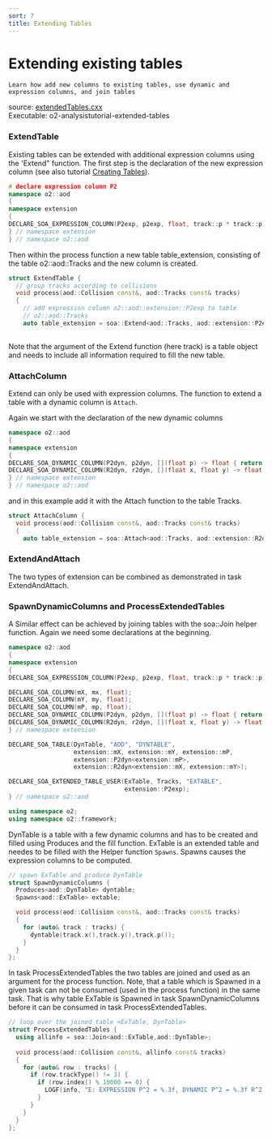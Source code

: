 ```yaml
---
sort: 7
title: Extending Tables
---
```


# Extending existing tables


```goal
Learn how add new columns to existing tables, use dynamic and expression columns, and join tables
```

<div style="margin-bottom:5mm">
  source: <a href="https://github.com/AliceO2Group/O2Physics/blob/master/Tutorials/src/extendedTables.cxx" target="_blank">extendedTables.cxx</a><br>
  Executable: o2-analysistutorial-extended-tables
</div>
  

<a name="extendtable"></a>
### ExtendTable

Existing tables can be extended with additional expression columns using the 'Extend" function. The first step is the declaration of the new expression column (see also tutorial [Creating Tables](creatingTables)).

```cpp
# declare expression column P2
namespace o2::aod
{
namespace extension
{
DECLARE_SOA_EXPRESSION_COLUMN(P2exp, p2exp, float, track::p * track::p);
} // namespace extension
} // namespace o2::aod
```

Then within the process function a new table table_extension, consisting of the table o2::aod::Tracks and the new column is created.

```cpp
struct ExtendTable {
  // group tracks according to collisions
  void process(aod::Collision const&, aod::Tracks const& tracks)
  {
    // add expression column o2::aod::extension::P2exp to table
    // o2::aod::Tracks
    auto table_extension = soa::Extend<aod::Tracks, aod::extension::P2exp>(tracks);
    
```

Note that the argument of the Extend function (here track) is a table object and needs to include all information required to fill the new table.

<a name="attachcolumn"></a>
### AttachColumn

Extend can only be used with expression columns. The function to extend a table with a dynamic column is `Attach`.

Again we start with the declaration of the new dynamic columns
```cpp
namespace o2::aod
{
namespace extension
{
DECLARE_SOA_DYNAMIC_COLUMN(P2dyn, p2dyn, [](float p) -> float { return p * p; });
DECLARE_SOA_DYNAMIC_COLUMN(R2dyn, r2dyn, [](float x, float y) -> float { return x * x + y * y; });
} // namespace extension
} // namespace o2::aod
```

and in this example add it with the Attach function to the table Tracks.

```cpp
struct AttachColumn {
  void process(aod::Collision const&, aod::Tracks const& tracks)
  {
    auto table_extension = soa::Attach<aod::Tracks, aod::extension::R2dyn<aod::track::X,aod::track::Y> (tracks);
```

<a name="extendandattach"></a>
### ExtendAndAttach

The two types of extension can be combined as demonstrated in task ExtendAndAttach.

<a name="spawndynamiccolumns"></a>
### SpawnDynamicColumns and ProcessExtendedTables

A Similar effect can be achieved by joining tables with the soa::Join helper function. Again we need some declarations at the beginning.

```cpp
namespace o2::aod
{
namespace extension
{
DECLARE_SOA_EXPRESSION_COLUMN(P2exp, p2exp, float, track::p * track::p);

DECLARE_SOA_COLUMN(mX, mx, float);
DECLARE_SOA_COLUMN(mY, my, float);
DECLARE_SOA_COLUMN(mP, mp, float);
DECLARE_SOA_DYNAMIC_COLUMN(P2dyn, p2dyn, [](float p) -> float { return p * p; });
DECLARE_SOA_DYNAMIC_COLUMN(R2dyn, r2dyn, [](float x, float y) -> float { return x * x + y * y; });
} // namespace extension

DECLARE_SOA_TABLE(DynTable, "AOD", "DYNTABLE",
                  extension::mX, extension::mY, extension::mP,
                  extension::P2dyn<extension::mP>,
                  extension::R2dyn<extension::mX, extension::mY>);

DECLARE_SOA_EXTENDED_TABLE_USER(ExTable, Tracks, "EXTABLE",
                                extension::P2exp);
} // namespace o2::aod

using namespace o2;
using namespace o2::framework;
```

DynTable is a table with a few dynamic columns and has to be created and filled using Produces and the fill function. ExTable is an extended table and needes to be filled with the Helper function `Spawns`. Spawns causes the expression columns to be computed.


```cpp
// spawn ExTable and produce DynTable
struct SpawnDynamicColumns {
  Produces<aod::DynTable> dyntable;
  Spawns<aod::ExTable> extable;

  void process(aod::Collision const&, aod::Tracks const& tracks)
  {
    for (auto& track : tracks) {
      dyntable(track.x(),track.y(),track.p());
    }
  }
};
```

In task ProcessExtendedTables the two tables are joined and used as an argument
for the process function.  Note, that a table which is Spawned in a given task
can not be consumed (used in the process function) in the same task. That is why
table ExTable is Spawned in task SpawnDynamicColumns before it can be consumed in task ProcessExtendedTables.

```cpp
// loop over the joined table <ExTable, DynTable>
struct ProcessExtendedTables {
  using allinfo = soa::Join<aod::ExTable,aod::DynTable>;
  
  void process(aod::Collision const&, allinfo const& tracks)
  {
    for (auto& row : tracks) {
      if (row.trackType() != 3) {
        if (row.index() % 10000 == 0) {
          LOGF(info, "E: EXPRESSION P^2 = %.3f, DYNAMIC P^2 = %.3f R^2 = %.3f", row.p2exp(),row.p2dyn(),row.r2dyn());
        }
      }
    }
  }
};
```
